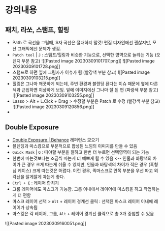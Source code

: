 # 강의내용

## 패치, 라쏘, 스탬프, 힐링
- Path 로 곡선을 그릴때, S자 곡선은 절대하지 말것! 편집 디자인에선 괜찮지만, 모션 그래픽에선 문제가 생김.
- `Patch tool` | `J` : 스탬프/힐링과 비슷한 기능으로, 선택한 영역으로 늘리는 기능 (오렌지 부분 참고)
  ![[Pasted image 20230309101707.png]]
  ![[Pasted image 20230309101728.png]]
- 스탬프로 하면 옆에 그림자가 이슈가 됨 (빨강색 부분 참고)
  ![[Pasted image 20230309103215.png]]
- 힐링은 그나마 깨끗하게 되는데, 주변 환경과 블렌딩 된다는 이슈 때문에 옆에 다른색과 근접하면 이상하게 보임. 밑에 이미지에선 그나마 잘 된 편 (파랑색 부분 참고)
  ![[Pasted image 20230309103255.png]]
- Lasso > Alt + L.Clck + Drag > 수정할 부분은 Patch 로 수정 (빨강색 부분 참고)
  ![[Pasted image 20230309120856.png]]
- 

## Double Exposure
- [Double Exposure | Behance](https://www.behance.net/?tracking_source=typeahead_search_direct&search=multiple+exposures) 레퍼런스 모으기
- 블렌딩과 마스킹으로 부분적으로 합성된 느낌의 이미지를 만들 수 있음
- `Quick Mask` | `Q` : 따야할 부분을 칠하고 한번 더 누르면 선택영역이 되는 기능
- 한번에 따는것보다는 조금씩 따는게 더 예쁘게 될 수 있음 <-- 인물과 바탕색의 차이가 큰 경우 크게 따는게 쉬울 수 있지만, 인물과 바탕색의 차이가 적은 경우 (흑형님 케이스) 크게 따는것은 어렵다. 이런 경우, 퀵마스크로 안쪽 부분을 우선 따고 외각선을 잘게잘게 따는게 좋다.
- `Ctrl + E` : 레이어 합치기
- 그룹 레이어에도 마스크가 가능함. 그룹 이내에서 레이어에 마스킹을 하고 작업하는게 더 편함
- 마스크 레이어 선택 > `Alt` + 레이어 경계선 클릭 : 선택된 마스크 레이어 이내에 레이어가 상속됨
- 마스킹은 각 레이어, 그룹, `Alt` + 레이어 경계선 클릭으로 총 3개 중첩할 수 있음

![[Pasted image 20230309160051.png]]